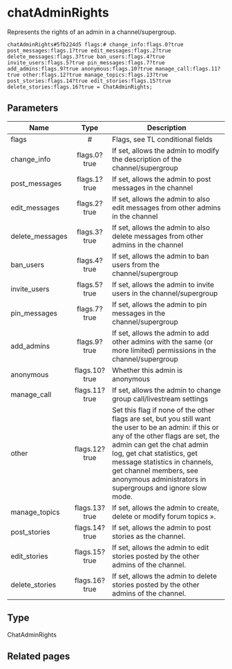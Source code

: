 # chatAdminRights
Represents the rights of an admin in a channel/supergroup.

```
chatAdminRights#5fb224d5 flags:# change_info:flags.0?true post_messages:flags.1?true edit_messages:flags.2?true delete_messages:flags.3?true ban_users:flags.4?true invite_users:flags.5?true pin_messages:flags.7?true add_admins:flags.9?true anonymous:flags.10?true manage_call:flags.11?true other:flags.12?true manage_topics:flags.13?true post_stories:flags.14?true edit_stories:flags.15?true delete_stories:flags.16?true = ChatAdminRights;
```

## Parameters
| Name | Type | Description |
| ---- | :----: | ----------- |
| flags | # | Flags, see TL conditional fields |
| change_info | flags.0?true | If set, allows the admin to modify the description of the channel/supergroup |
| post_messages | flags.1?true | If set, allows the admin to post messages in the channel |
| edit_messages | flags.2?true | If set, allows the admin to also edit messages from other admins in the channel |
| delete_messages | flags.3?true | If set, allows the admin to also delete messages from other admins in the channel |
| ban_users | flags.4?true | If set, allows the admin to ban users from the channel/supergroup |
| invite_users | flags.5?true | If set, allows the admin to invite users in the channel/supergroup |
| pin_messages | flags.7?true | If set, allows the admin to pin messages in the channel/supergroup |
| add_admins | flags.9?true | If set, allows the admin to add other admins with the same (or more limited) permissions in the channel/supergroup |
| anonymous | flags.10?true | Whether this admin is anonymous |
| manage_call | flags.11?true | If set, allows the admin to change group call/livestream settings |
| other | flags.12?true | Set this flag if none of the other flags are set, but you still want the user to be an admin: if this or any of the other flags are set, the admin can get the chat admin log, get chat statistics, get message statistics in channels, get channel members, see anonymous administrators in supergroups and ignore slow mode. |
| manage_topics | flags.13?true | If set, allows the admin to create, delete or modify forum topics ». |
| post_stories | flags.14?true | If set, allows the admin to post stories as the channel. |
| edit_stories | flags.15?true | If set, allows the admin to edit stories posted by the other admins of the channel. |
| delete_stories | flags.16?true | If set, allows the admin to delete stories posted by the other admins of the channel. |


## Type
ChatAdminRights

## Related pages

